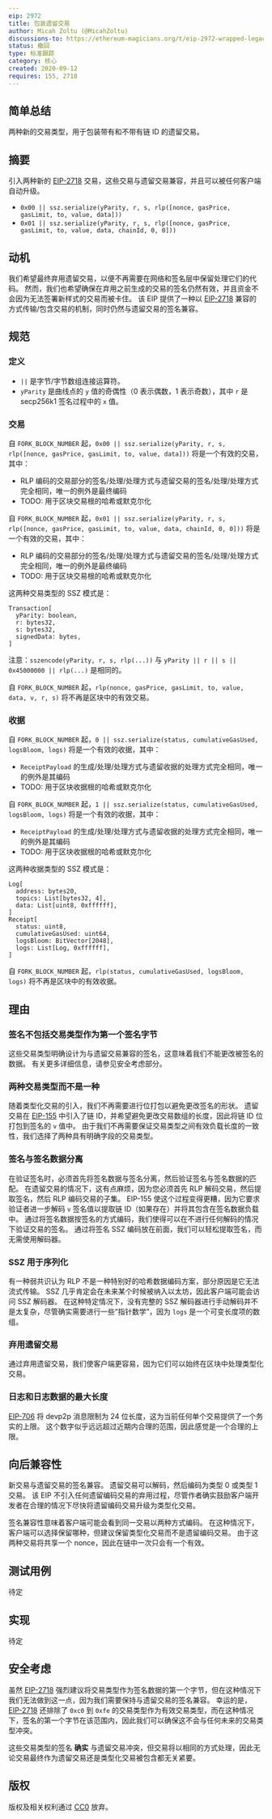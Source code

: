 ```yaml
---
eip: 2972
title: 包装遗留交易
author: Micah Zoltu (@MicahZoltu)
discussions-to: https://ethereum-magicians.org/t/eip-2972-wrapped-legacy-transactions/4604
status: 撤回
type: 标准跟踪
category: 核心
created: 2020-09-12
requires: 155, 2718
---
```


## 简单总结
两种新的交易类型，用于包装带有和不带有链 ID 的遗留交易。

## 摘要
引入两种新的 [EIP-2718](./eip-2718.md) 交易，这些交易与遗留交易兼容，并且可以被任何客户端自动升级。

* `0x00 || ssz.serialize(yParity, r, s, rlp([nonce, gasPrice, gasLimit, to, value, data]))`
* `0x01 || ssz.serialize(yParity, r, s, rlp([nonce, gasPrice, gasLimit, to, value, data, chainId, 0, 0]))`

## 动机
我们希望最终弃用遗留交易，以便不再需要在网络和签名层中保留处理它们的代码。
然而，我们也希望确保在弃用之前生成的交易的签名仍然有效，并且资金不会因为无法签署新样式的交易而被卡住。
该 EIP 提供了一种以 [EIP-2718](./eip-2718.md) 兼容的方式传输/包含交易的机制，同时仍然与遗留交易的签名兼容。

## 规范
### 定义
* `||` 是字节/字节数组连接运算符。
* `yParity` 是曲线点的 `y` 值的奇偶性（0 表示偶数，1 表示奇数），其中 `r` 是 secp256k1 签名过程中的 `x` 值。

### 交易
自 `FORK_BLOCK_NUMBER` 起，`0x00 || ssz.serialize(yParity, r, s, rlp([nonce, gasPrice, gasLimit, to, value, data]))` 将是一个有效的交易，其中：
* RLP 编码的交易部分的签名/处理/处理方式与遗留交易的签名/处理/处理方式完全相同，唯一的例外是最终编码
* TODO: 用于区块交易根的哈希或默克尔化

自 `FORK_BLOCK_NUMBER` 起，`0x01 || ssz.serialize(yParity, r, s, rlp([nonce, gasPrice, gasLimit, to, value, data, chainId, 0, 0]))` 将是一个有效的交易，其中：
* RLP 编码的交易部分的签名/处理/处理方式与遗留交易的签名/处理/处理方式完全相同，唯一的例外是最终编码
* TODO: 用于区块交易根的哈希或默克尔化

这两种交易类型的 SSZ 模式是：
  ```
  Transaction[
    yParity: boolean,
    r: bytes32,
    s: bytes32,
    signedData: bytes,
  ]
  ```

注意：`sszencode(yParity, r, s, rlp(...))` 与 `yParity || r || s || 0x45000000 || rlp(...)` 是相同的。

自 `FORK_BLOCK_NUMBER` 起，`rlp(nonce, gasPrice, gasLimit, to, value, data, v, r, s)` 将不再是区块中的有效交易。

### 收据
自 `FORK_BLOCK_NUMBER` 起，`0 || ssz.serialize(status, cumulativeGasUsed, logsBloom, logs)` 将是一个有效的收据，其中：
* `ReceiptPayload` 的生成/处理/处理方式与遗留收据的处理方式完全相同，唯一的例外是其编码
* TODO: 用于区块收据根的哈希或默克尔化

自 `FORK_BLOCK_NUMBER` 起，`1 || ssz.serialize(status, cumulativeGasUsed, logsBloom, logs)` 将是一个有效的收据，其中：
* `ReceiptPayload` 的生成/处理/处理方式与遗留收据的处理方式完全相同，唯一的例外是其编码
* TODO: 用于区块收据根的哈希或默克尔化

这两种收据类型的 SSZ 模式是：
```
Log[
  address: bytes20,
  topics: List[bytes32, 4],
  data: List[uint8, 0xffffff],
]
Receipt[
  status: uint8,
  cumulativeGasUsed: uint64,
  logsBloom: BitVector[2048],
  logs: List[Log, 0xffffff],
]
```

自 `FORK_BLOCK_NUMBER` 起，`rlp(status, cumulativeGasUsed, logsBloom, logs)` 将不再是区块中的有效收据。

## 理由
### 签名不包括交易类型作为第一个签名字节
这些交易类型明确设计为与遗留交易兼容的签名，这意味着我们不能更改被签名的数据。
有关更多详细信息，请参见安全考虑部分。
### 两种交易类型而不是一种
随着类型化交易的引入，我们不再需要进行位打包以避免更改签名的形状。
遗留交易在 [EIP-155](./eip-155.md) 中引入了链 ID，并希望避免更改交易数组的长度，因此将链 ID 位打包到签名的 `v` 值中。
由于我们不再需要保证交易类型之间有效负载长度的一致性，我们选择了两种具有明确字段的交易类型。
### 签名与签名数据分离
在验证签名时，必须首先将签名数据与签名分离，然后验证签名与签名数据的匹配。
在遗留交易的情况下，这有点麻烦，因为您必须首先 RLP 解码交易，然后提取签名，然后 RLP 编码交易的子集。
EIP-155 使这个过程变得更糟，因为它要求验证者进一步解码 `v` 签名值以提取链 ID（如果存在）并将其包含在签名数据负载中。
通过将签名数据按签名的方式编码，我们使得可以在不进行任何解码的情况下验证交易的签名。
通过将签名 SSZ 编码放在前面，我们可以轻松提取签名，而无需使用解码器。
### SSZ 用于序列化
有一种弱共识认为 RLP 不是一种特别好的哈希数据编码方案，部分原因是它无法流式传输。
SSZ 几乎肯定会在未来某个时候被纳入以太坊，因此客户端可能会访问 SSZ 解码器。
在这种特定情况下，没有完整的 SSZ 解码器进行手动解码并不是太复杂，尽管确实需要进行一些“指针数学”，因为 `logs` 是一个可变长度项的数组。
### 弃用遗留交易
通过弃用遗留交易，我们使客户端更容易，因为它们可以始终在区块中处理类型化交易。
### 日志和日志数据的最大长度
[EIP-706](./eip-706.md) 将 devp2p 消息限制为 24 位长度，这为当前任何单个交易提供了一个务实的上限。
这个数字似乎远远超过近期内合理的范围，因此感觉是一个合理的上限。

## 向后兼容性
新交易与遗留交易的签名兼容。
遗留交易可以解码，然后编码为类型 0 或类型 1 交易。
该 EIP 不引入任何遗留编码交易的弃用过程，尽管作者确实鼓励客户端开发者在合理的情况下尽快将遗留编码交易升级为类型化交易。

签名兼容性意味着客户端可能会看到同一交易以两种方式编码。
在这种情况下，客户端可以选择保留哪种，但建议保留类型化交易而不是遗留编码交易。
由于这两种交易将共享一个 nonce，因此在链中一次只会有一个有效。

## 测试用例
待定

## 实现
待定

## 安全考虑
虽然 [EIP-2718](./eip-2718.md) 强烈建议将交易类型作为签名数据的第一个字节，但在这种情况下我们无法做到这一点，因为我们需要保持与遗留交易的签名兼容。
幸运的是，[EIP-2718](./eip-2718.md) 还排除了 `0xc0` 到 `0xfe` 的交易类型作为有效交易类型，而在这种情况下，签名的第一个字节在该范围内，因此我们可以确保这不会与任何未来的交易类型冲突。

这些交易类型的签名 **确实** 与遗留交易冲突，但交易将以相同的方式处理，因此无论交易最终作为遗留交易还是类型化交易被包含都无关紧要。

## 版权
版权及相关权利通过 [CC0](../LICENSE.md) 放弃。